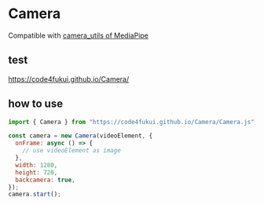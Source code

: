 # Camera
 
Compatible with [camera_utils of MediaPipe](https://www.npmjs.com/package/@mediapipe/camera_utils)

## test

https://code4fukui.github.io/Camera/

## how to use

```js
import { Camera } from "https://code4fukui.github.io/Camera/Camera.js";

const camera = new Camera(videoElement, {
  onFrame: async () => {
    // use videoElement as image
  },
  width: 1280,
  height: 720,
  backcamera: true,
});
camera.start();
```
